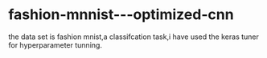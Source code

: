 # fashion-mnnist---optimized-cnn

the data set is fashion mnist,a classifcation task,i have used the keras tuner for hyperparameter tunning.
